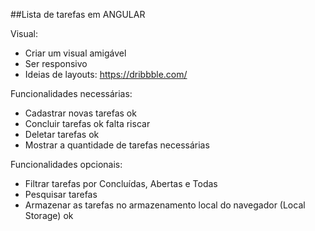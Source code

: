 ##Lista de tarefas em ANGULAR

Visual:
- Criar um visual amigável
- Ser responsivo
- Ideias de layouts: https://dribbble.com/

Funcionalidades necessárias:
- Cadastrar novas tarefas ok
- Concluir tarefas ok falta riscar
- Deletar tarefas ok
- Mostrar a quantidade de tarefas necessárias

Funcionalidades opcionais:
- Filtrar tarefas por Concluídas, Abertas e Todas
- Pesquisar tarefas
- Armazenar as tarefas no armazenamento local do navegador (Local Storage) ok
